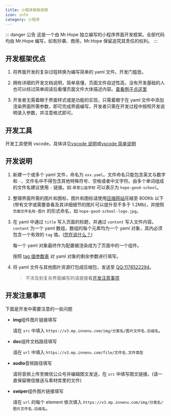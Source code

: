 ```yaml
---
title: 小程序框架说明
icon: info
category: 小程序
---
```


::: danger 公告
这是一个由 Mr.Hope 独立编写的小程序界面开发框架。全部代码均由 Mr.Hope 编写，如有抄袭、商用，Mr.Hope 保留追究其责任的权利。
:::

<!-- more -->

## 开发框架优点

1. 将界面开发的复杂过程转换为编写简单的 yaml 文件。开发门槛低，

2. 拥有详细的开发文档说明，简单易懂，页面文件自述性高，没有开发基础的人也可以经过简单阅读后看懂页面文件大体描述内容。[查看例子点这里](demo.md)

3. 开发者无需着眼于界面样式或是功能的实现，只需着眼于在 yaml 文件中添加渲染界面所需参数，即可完成界面编写。开发者只需在开发过程中按照开发说明录入参数，并注意格式即可。

## 开发工具

开发工具使用 vscode，具体详见[vscode 说明](../../vscode/readme.md)或[vscode 简单说明](../../vscode/simple.md)

## 开发说明

1. 新建一个或多个 yaml 文件，命名为 `xxx.yaml`。文件命名只能包含英文与数字和 `-`，文件名中不得包含其他特殊符号、空格或者中文字符。由多个单词组成的文件名建议使用 `-` 链接。如 `厚普公益学校` 可以表示为 `hope-good-school`。

2. 整理界面所需的图片和图标，图片和图标请使用[压缩网站](https://tinypng.com)压缩至 800Kb 以下(带有文字或需要查看及其详细细节的图片可以提升至不多于 1.2Mb)，并按照 `页面文件名称-图片` 的形式命名，如 `hope-good-school-logo.jpg`。

3. 在 yaml 中通过 `title` 写入页面的标题，并通过 `content` 写入文件内容。
   `content` 为一个 yaml 数组，数组的每个元素均为一个 yaml 对象，其内必须包含一个有效的 `tag` 值。([您在说什么？](simpleDebug.md))

   每一个 yaml 对象最终作为配置被渲染成为了页面中的一个组件。

   按照 [tag 值参数表](tagList.md) 对 yaml 对象的剩余参数进行填写。

4. 将 yaml 文件与其他图片资源打包成压缩包，发送至 [QQ:1178522294](https://wpa.qq.com/msgrd?v=3&uin=1178522294&site=qq)。

   > 不涉及到复杂界面编写的请直接看[开发注意事项](#开发注意事项)

## 开发注意事项

下面是开发中需要注意的一些问题

- **img**组件图片链接填写

  请在 `src` 中填入 `https://v3.mp.innenu.com/img/分类名/图片文件名.后缀名`。

- **doc**组件文档路径填写

  请在 `url` 中填入 `https://v3.mp.innenu.com/file/文件名.文件类型`

- **audio**音频路径填写

  请将音频上传至微信公众号并编辑图文发送，在 `src` 中填写图文链接。(请一直保留微信推送与素材库里的文件)

- **swiper**组件图片链接填写

  请在 `url` 的每个 element 依次填入 `https://v3.mp.innenu.com/img/分类名/图片文件名.后缀名`。
